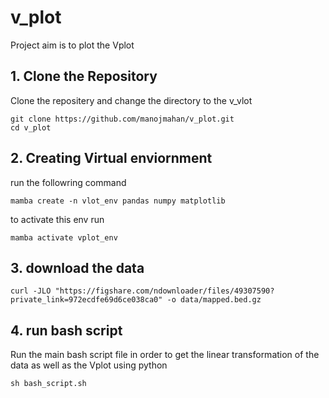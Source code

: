 # v_plot
Project aim is to plot the Vplot
## 1. Clone the Repository
Clone the repositery and change the directory to the v_vlot
~~~
git clone https://github.com/manojmahan/v_plot.git
cd v_plot
~~~

## 2. Creating Virtual enviornment
run the followring command 
~~~
mamba create -n vlot_env pandas numpy matplotlib
~~~
to activate this env run
~~~
mamba activate vplot_env
~~~

## 3. download the data 
~~~
curl -JLO "https://figshare.com/ndownloader/files/49307590?private_link=972ecdfe69d6ce038ca0" -o data/mapped.bed.gz
~~~

## 4. run bash script
Run the main bash script file in order to get the linear transformation of the data as well as the Vplot using python
~~~
sh bash_script.sh
~~~
